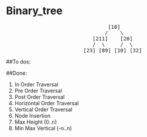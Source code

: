 # Binary_tree

<pre>
							     [18]
						 	    / 	 \
						 	[211] 	 [20]
	   					 	/  \ 	 /  \
						 [23] [89] [10] [32]
</pre>

##To dos:




##Done:

1. In Order Traversal
2. Pre Order Traversal
3. Post Order Traversal
4. Horizontal Order Traversal
5. Vertical Order Traversal
6. Node Insertion
7. Max Height (0..n)
8. Min Max Vertical (-n..n)

